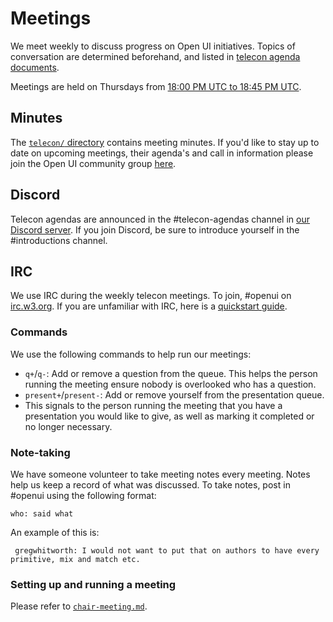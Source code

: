 # Meetings

We meet weekly to discuss progress on Open UI initiatives. Topics of
conversation are determined beforehand, and listed in
[telecon agenda documents](https://github.com/openui/open-ui/tree/main/meetings/telecon).

Meetings are held on Thursdays from [18:00 PM UTC to 18:45 PM UTC](https://www.worldtimebuddy.com/).

## Minutes

The [`telecon/` directory](https://github.com/openui/open-ui/tree/main/meetings/telecon) contains meeting minutes. If you'd like to stay up to date on upcoming
meetings, their agenda's and call in information please join the Open UI community group [here](https://www.w3.org/community/open-ui/).

## Discord

Telecon agendas are announced in the #telecon-agendas channel in [our Discord
server](https://discord.com/invite/DEWjhSw). If you join Discord, be sure to introduce
yourself in the #introductions channel.

## IRC

We use IRC during the weekly telecon meetings. To join, #openui on
[irc.w3.org](http://irc.w3.org/). If you are unfamiliar with IRC, here is a
[quickstart guide](https://opensource.com/article/16/6/irc-quickstart-guide).

### Commands

We use the following commands to help run our meetings:

- `q+`/`q-`: Add or remove a question from the queue. This helps the person
running the meeting ensure nobody is overlooked who has a question.
- `present+`/`present-`: Add or remove yourself from the presentation queue.
- This signals to the person running the meeting that you have a presentation
    you would like to give, as well as marking it completed or no longer
    necessary.

### Note-taking

We have someone volunteer to take meeting notes every meeting. Notes help us
keep a record of what was discussed. To take notes, post in #openui using the following format:

```
who: said what
```

An example of this is:

```
 gregwhitworth: I would not want to put that on authors to have every primitive, mix and match etc.
```

### Setting up and running a meeting

Please refer to [`chair-meeting.md`](https://github.com/openui/open-ui/blob/main/meetings/telecon/chair-meeting.md).
